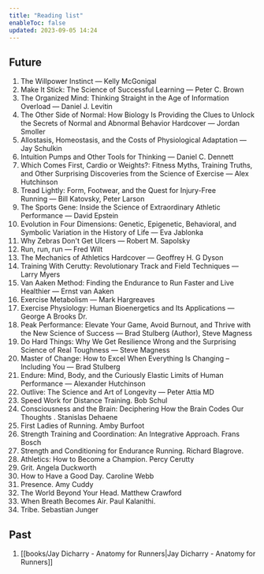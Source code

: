 ```yaml
---
title: "Reading list"
enableToc: false
updated: 2023-09-05 14:24
---
```


## Future

1. The Willpower Instinct — Kelly McGonigal
2. Make It Stick: The Science of Successful Learning — Peter C. Brown
3. The Organized Mind: Thinking Straight in the Age of Information Overload — Daniel J. Levitin
4. The Other Side of Normal: How Biology Is Providing the Clues to Unlock the Secrets of Normal and Abnormal Behavior Hardcover — Jordan Smoller
5. Allostasis, Homeostasis, and the Costs of Physiological Adaptation — Jay Schulkin
6. Intuition Pumps and Other Tools for Thinking — Daniel C. Dennett
7. Which Comes First, Cardio or Weights?: Fitness Myths, Training Truths, and Other Surprising Discoveries from the Science of Exercise — Alex Hutchinson
8. Tread Lightly: Form, Footwear, and the Quest for Injury-Free Running — Bill Katovsky, Peter Larson
9. The Sports Gene: Inside the Science of Extraordinary Athletic Performance — David Epstein
10. Evolution in Four Dimensions: Genetic, Epigenetic, Behavioral, and Symbolic Variation in the History of Life — Eva Jablonka
11. Why Zebras Don't Get Ulcers — Robert M. Sapolsky
12. Run, run, run — Fred Wilt
13. The Mechanics of Athletics Hardcover — Geoffrey H. G Dyson
14. Training With Cerutty: Revolutionary Track and Field Techniques — Larry Myers
15. Van Aaken Method: Finding the Endurance to Run Faster and Live Healthier — Ernst van Aaken
16. Exercise Metabolism — Mark Hargreaves
17. Exercise Physiology: Human Bioenergetics and Its Applications — George A Brooks Dr.
18. Peak Performance: Elevate Your Game, Avoid Burnout, and Thrive with the New Science of Success — Brad Stulberg (Author), Steve Magness
19. Do Hard Things: Why We Get Resilience Wrong and the Surprising Science of Real Toughness — Steve Magness
20. Master of Change: How to Excel When Everything Is Changing – Including You — Brad Stulberg
21. Endure: Mind, Body, and the Curiously Elastic Limits of Human Performance — Alexander Hutchinson
22. Outlive: The Science and Art of Longevity — Peter Attia MD
23. Speed Work for Distance Training. Bob Schul
24. Consciousness and the Brain: Deciphering How the Brain Codes Our Thoughts . Stanislas Dehaene
25. First Ladies of Running. Amby Burfoot
26. Strength Training and Coordination: An Integrative Approach. Frans Bosch
27. Strength and Conditioning for Endurance Running. Richard Blagrove.
28. Athletics: How to Become a Champion. Percy Cerutty
29. Grit. Angela Duckworth
30. How to Have a Good Day. Caroline Webb
31. Presence. Amy Cuddy
32. The World Beyond Your Head. Matthew Crawford
33. When Breath Becomes Air. Paul Kalanithi.
34. Tribe. Sebastian Junger

## Past

1. [[books/Jay Dicharry - Anatomy for Runners|Jay Dicharry - Anatomy for Runners]]